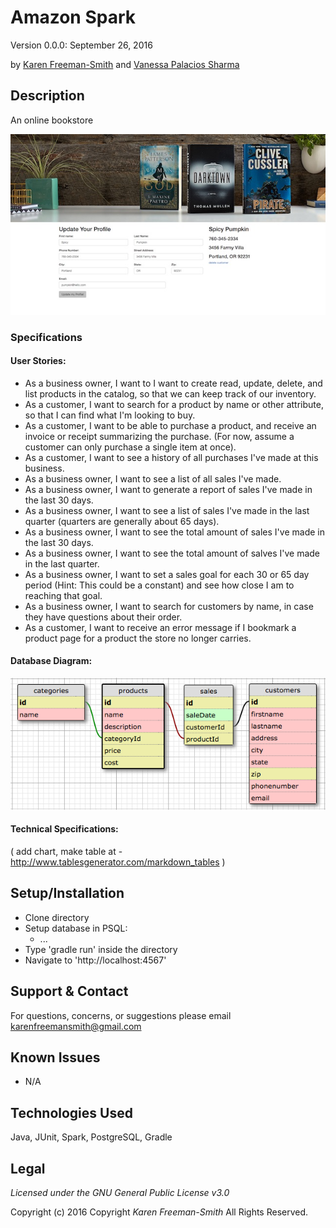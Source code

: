 # Amazon Spark
Version 0.0.0: September 26, 2016

by [Karen Freeman-Smith](https://github.com/karenfreemansmith) and [Vanessa Palacios Sharma](https://github.com/VanessaSharma)

## Description
An online bookstore

![screenshot of project running](screenshot.jpg)


### Specifications
#### User Stories:
* As a business owner, I want to I want to create read, update, delete, and list products in the catalog, so that we can keep track of our inventory.
* As a customer, I want to search for a product by name or other attribute, so that I can find what I'm looking to buy.
* As a customer, I want to be able to purchase a product, and receive an invoice or receipt summarizing the purchase. (For now, assume a customer can only purchase a single item at once).
* As a customer, I want to see a history of all purchases I've made at this business.
* As a business owner, I want to see a list of all sales I've made.
* As a business owner, I want to generate a report of sales I've made in the last 30 days.
* As a business owner, I want to see a list of sales I've made in the last quarter (quarters are generally about 65 days).
* As a business owner, I want to see the total amount of sales I've made in the last 30 days.
* As a business owner, I want to see the total amount of salves I've made in the last quarter.
* As a business owner, I want to set a sales goal for each 30 or 65 day period (Hint: This could be a constant) and see how close I am to reaching that goal.
* As a business owner, I want to search for customers by name, in case they have questions about their order.
* As a customer, I want to receive an error message if I bookmark a product page for a product the store no longer carries.

#### Database Diagram:
![database diagram](database.png)

#### Technical Specifications:
( add chart, make table at - http://www.tablesgenerator.com/markdown_tables )


## Setup/Installation
* Clone directory
* Setup database in PSQL:
  * ...
* Type 'gradle run' inside the directory
* Navigate to 'http://localhost:4567'

## Support & Contact
For questions, concerns, or suggestions please email karenfreemansmith@gmail.com

## Known Issues
* N/A

## Technologies Used
Java, JUnit, Spark, PostgreSQL, Gradle

## Legal
*Licensed under the GNU General Public License v3.0*

Copyright (c) 2016 Copyright _Karen Freeman-Smith_ All Rights Reserved.

